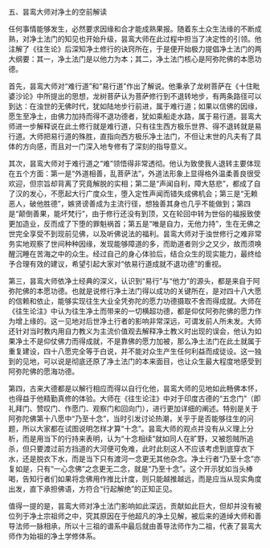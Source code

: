 五、昙鸾大师对净土的空前解读

​     任何事情能够发生，必然要求因缘和合才能成熟果报。随着东土众生法缘的不断成熟，对净土法门的知见也开始升级，昙鸾大师在此过程中担当了决定性的引领。他注解了《往生论》后深知净土修行的诀窍所在，于是便开始极力提倡净土法门的两大纲要：其一，净土法门是以他力为本；其二，净土法门核心是阿弥陀佛的本愿功德。

​     首先，昙鸾大师对“难行道”和“易行道”作出了解说。他秉承了龙树菩萨在《十住毗婆沙论》中所提出的思想，龙树菩萨认为菩萨修行到不退转地步，有两条路径可以到达：在浊世的无佛时代，犹如陆地步行前进，属于难行道；如果以信佛的因缘，愿生至净土，由佛力加持而得不退功德者，犹如乘船走水路，属于易行道。昙鸾大师进一步解释说在此土修行就是难行道，只有往生西方极乐世界、得不退转就是易行道。大师把易行道的殊胜，直指向西方极乐净土法门，不但让末世的凡夫有了具体的方向感，而且对一门深入地专修有了深刻的指导意义。

​     其次，昙鸾大师对于难行道之“难”领悟得非常透彻。他认为致使我人退转主要体现在五个方面：第一是“外道相善，乱菩萨法”，外道法形象上显得格外温柔善良很受欢迎，但宗旨却背离了究竟解脱的实相；第二是“声闻自利，障大慈悲”，都成了自了汉的发心，不愿起大行广度众生，堕入定性声闻而错失成佛机会；第三是“无赖恶人，破他胜德”，嫉贤谤善成为主流行径，想独善其身也几乎不能做到；第四是“颠倒善果，能坏梵行”，由于修行还没有到顶，又在轮回中转为世俗的福报致使更加造业，反而成了下堕的罪魁祸首；第五是“唯是自力，无他力持”，生在无佛之世完全享受不到现前见佛，以及听佛说法的福利。昙鸾大师对于浊世修行之难非常务实地观察了世间种种因缘，发现能够障道的多，而助道者则少之又少，故而须唤醒沉睡在苦海之中的众生。经过自己的身心体验后，结合众生的现实能力，最终给予合理有效的建议，希望引起大家对“依易行道成就不退功德”的重视。

​     第三，昙鸾大师依净土经典的深义，认识到“易行”与“他力”的源头，都是来自于阿弥陀佛的本愿功德。也就是说修行净土法门得以成功的关键所在，是对四十八大愿的信赖和依止，能够实现往生大业全凭弥陀的愿力功德摄取不舍而得成就。大师在《往生论注》中认为往生净土而带来的一切横超功德，都是仰仗阿弥陀佛的愿力作为增上缘的。这一见地对后世净土行者的影响非常深远，可谓发前人所未发。大师还针对当时教内用自力教义为主流价值观去解释净土教义时出现的误会，他认为如果净土不是仰仗佛力而得成就，不是靠佛的愿力加被，那么净土法门在此土就属于重复建设，四十八愿完全等于白说，并不能对众生产生任何利益而成徒设。这一独到的见地，可以说是彻底还原了净土法门的本来面目，也让众生最大程度地感受到阿弥陀佛的愿海功德。

​     第四，古来大德都是以解行相应而得以自行化他，昙鸾大师的见地如此畅佛本怀，也得益于他精勤真修的体验。大师在《往生论注》中对于印度古德的“五念门”（即礼拜门、赞叹门、作愿门、观察门和回向门），进行更加详细的阐述。特别是关于阿弥陀佛第十八愿中“乃至十念”，当时引发讨论热潮，关乎于是否能够往生的问题，所以大家都在试图说明怎样才算“十念”。昙鸾大师的观点并没有从义理上分析，而是用当下的行持来表明，认为“十念相续”就如同人在旷野，又被怨贼所追杀，但只要渡过前方挡道的大河便可免难，此时此刻这人不应该考虑到底穿衣下水，还是脱衣下水，而是当下只有渡河一念更无其他杂念。净土行者“乃至十念”亦复如是，只有“一心念佛”之念更无二念，就是“乃至十念”。这个开示犹如当头棒喝，告知行者们如果将念佛用作推比计度，则只能越推越远，而是应当从现实角度出发，直下承担佛语，方符合“行起解绝”的正知正见。

​     值得一提的是，昙鸾大师对净土法门影响如此深远，贡献如此巨大，但却并没有被位列于净土宗祖师之中，究其原因在于他超凡的净土见解，被后来的道绰大师和善导法师一脉相𠄘，所以十三祖的谱系中最后就由善导法师作为二祖，代表了昙鸾大师作为始祖的净土学修体系。